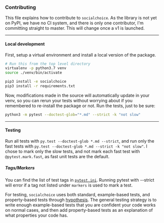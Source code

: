 ### Contributing
This file explains how to contribute to `socialchoice`. As the library is not yet on PyPI, we have
no CI system, and there is only one contributor, I'm committing straight to master. This will
change once a v1 is launched.

----------------------------------------------------------------------------------------------------
#### Local development
First, setup a virtual environment and install a local version of the package.
```bash
# Run this from the top level directory
virtualenv -p python3.7 venv
source ./venv/bin/activate

pip3 install -e socialchoice
pip3 install -r requirements.txt
```
Now, modifications made in the source will automatically update in your venv, so you can rerun your tests without worrying about if you remembered to re-install the package or not. Run the tests, just to be sure:
```bash
python3 -m pytest --doctest-glob="*.md" --strict -k "not slow"
```

----------------------------------------------------------------------------------------------------
#### Testing
Run all tests with `py.test --doctest-glob *.md --strict`, and run only the fast tests with `py.test --doctest-glob *.md --strict -k "not slow"`. I chose to mark only the slow tests, and not mark each fast test with `@pytest.mark.fast`, as fast unit tests are the default.
##### Tags/Markers
You can find the list of test tags in [`pytest.ini`](pytest.ini). Running pytest with --strict will error if a tag not listed under `markers` is used to mark a test.

For testing, `socialchoice` uses both standard, example-based tests, and property-based tests through [hypothesis](https://hypothesis.works). The general testing strategy is to write enough example-based tests that you are confident your code works on normal cases, and then add property-based tests as an explanation of what properties your code has.
 